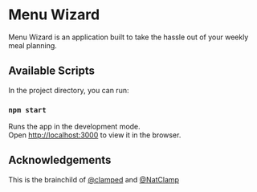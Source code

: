 # Menu Wizard

Menu Wizard is an application built to take the hassle out of your weekly meal planning.

## Available Scripts

In the project directory, you can run:

### `npm start`

Runs the app in the development mode.<br>
Open [http://localhost:3000](http://localhost:3000) to view it in the browser.

## Acknowledgements

This is the brainchild of [@clamped](https://github.com/clamped) and [@NatClamp](https://github.com/NatClamp)
